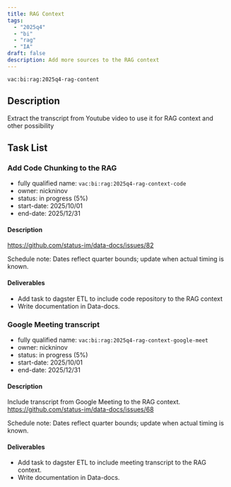 ```yaml
---
title: RAG Context
tags:
  - "2025q4"
  - "bi"
  - "rag"
  - "IA"
draft: false
description: Add more sources to the RAG context
---
```


`vac:bi:rag:2025q4-rag-content`


## Description

Extract the transcript from Youtube video to use it for RAG context and other possibility

## Task List

### Add Code Chunking to the RAG

* fully qualified name: `vac:bi:rag:2025q4-rag-context-code`
* owner: nickninov
* status: in progress (5%)
* start-date: 2025/10/01
* end-date: 2025/12/31

#### Description

https://github.com/status-im/data-docs/issues/82

Schedule note: Dates reflect quarter bounds; update when actual timing is known.
#### Deliverables

* Add task to dagster ETL to include code repository to the RAG context
* Write documentation in Data-docs.

### Google Meeting transcript

* fully qualified name: `vac:bi:rag:2025q4-rag-context-google-meet`
* owner: nickninov
* status: in progress (5%)
* start-date: 2025/10/01
* end-date: 2025/12/31

#### Description

Include transcript from Google Meeting to the RAG context.
https://github.com/status-im/data-docs/issues/68

Schedule note: Dates reflect quarter bounds; update when actual timing is known.
#### Deliverables

* Add task to dagster ETL to include meeting transcript to the RAG context.
* Write documentation in Data-docs.
